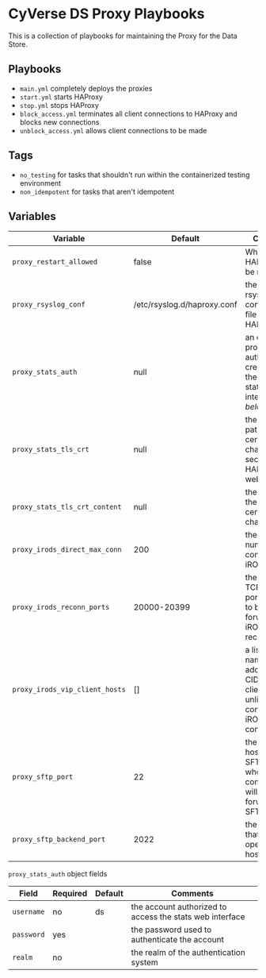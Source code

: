 # CyVerse DS Proxy Playbooks

This is a collection of  playbooks for maintaining the Proxy for the Data Store.

## Playbooks

* `main.yml` completely deploys the proxies
* `start.yml` starts HAProxy
* `stop.yml` stops HAProxy
* `block_access.yml` terminates all client connections to HAProxy and blocks new connections
* `unblock_access.yml` allows client connections to be made

## Tags

* `no_testing` for tasks that shouldn't run within the containerized testing environment
* `non_idempotent` for tasks that aren't idempotent

## Variables

Variable                       | Default                     | Comments
------------------------------ | --------------------------- | --------
`proxy_restart_allowed`        | false                       | Whether or not HAProxy can be restarted
`proxy_rsyslog_conf`           | /etc/rsyslog.d/haproxy.conf | the path to the rsyslog configuration file for HAProxy
`proxy_stats_auth`             | null                        | an object providing the authentication credentials for the HAProxy stats web interface _see below_
`proxy_stats_tls_crt`          | null                        | the absolute path to the TLS certificate chain used for securing the HAProxy stats web interface
`proxy_stats_tls_crt_content`  | null                        | the content of the TLS certificate chain file
`proxy_irods_direct_max_conn`  | 200                         | the maximum number of connections to iRODS
`proxy_irods_reconn_ports`     | 20000-20399                 | the range of TCP range of ports that need to be forwarded to iRODS for reconnections
`proxy_irods_vip_client_hosts` | []                          | a list of host names, ip addresses, or CIDR blocks of clients allowed unlimited concurrent iRODS connections.
`proxy_sftp_port`              | 22                          | the TCP port hosting the SFTP service whose communication will be forwarded to SFTPGo
`proxy_sftp_backend_port`      | 2022                        | the TCP port that SFTPGo opens on the hosts

`proxy_stats_auth` object fields

Field      | Required | Default | Comments
---------- | -------- | ------- | --------
`username` | no       | ds      | the account authorized to access the stats web interface
`password` | yes      |         | the password used to authenticate the account
`realm`    | no       |         | the realm of the authentication system
